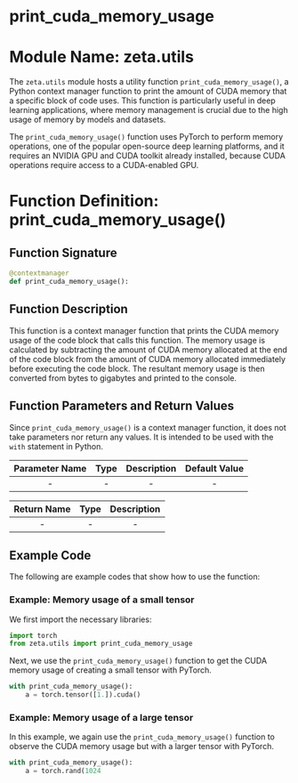 # print_cuda_memory_usage

# Module Name: zeta.utils

The `zeta.utils` module hosts a utility function `print_cuda_memory_usage()`, a Python context manager function to print the amount of CUDA memory that a specific block of code uses. This function is particularly useful in deep learning applications, where memory management is crucial due to the high usage of memory by models and datasets.

The `print_cuda_memory_usage()` function uses PyTorch to perform memory operations, one of the popular open-source deep learning platforms, and it requires an NVIDIA GPU and CUDA toolkit already installed, because CUDA operations require access to a CUDA-enabled GPU.

# Function Definition: print_cuda_memory_usage()

## Function Signature
```python
@contextmanager
def print_cuda_memory_usage():
```

## Function Description

This function is a context manager function that prints the CUDA memory usage of the code block that calls this function. The memory usage is calculated by subtracting the amount of CUDA memory allocated at the end of the code block from the amount of CUDA memory allocated immediately before executing the code block. The resultant memory usage is then converted from bytes to gigabytes and printed to the console.

## Function Parameters and Return Values

Since `print_cuda_memory_usage()` is a context manager function, it does not take parameters nor return any values. It is intended to be used with the `with` statement in Python.

| Parameter Name | Type | Description | Default Value |
|:--------------:|:----:|:-----------:|:-------------:|
| - | - | - | - |

| Return Name | Type | Description |
|:-----------:|:----:|:------------:|
| - | - | - |

## Example Code

The following are example codes that show how to use the function:

### Example: Memory usage of a small tensor 

We first import the necessary libraries:

```python
import torch
from zeta.utils import print_cuda_memory_usage
```

Next, we use the `print_cuda_memory_usage()` function to get the CUDA memory usage of creating a small tensor with PyTorch.

```python
with print_cuda_memory_usage():
    a = torch.tensor([1.]).cuda()
```

### Example: Memory usage of a large tensor

In this example, we again use the `print_cuda_memory_usage()` function to observe the CUDA memory usage but with a larger tensor with PyTorch.

```python
with print_cuda_memory_usage():
    a = torch.rand(1024
